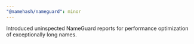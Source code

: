 ```yaml
---
"@namehash/nameguard": minor
---
```


Introduced uninspected NameGuard reports for performance optimization of exceptionally long names.
